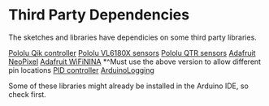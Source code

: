 # Third Party Dependencies

The sketches and libraries have dependicies on some third party libraries.

[Pololu Qik controller](https://github.com/pololu/qik-arduino)
[Pololu VL6180X sensors](https://github.com/pololu/vl6180x-arduino)
[Pololu QTR sensors](https://github.com/pololu/qtr-sensors-arduino)
[Adafruit NeoPixel](https://github.com/adafruit/Adafruit_NeoPixel)
[Adafruit WiFiNINA](https://github.com/adafruit/WiFiNINA)
*^Must use the above version to allow different pin locations
[PID controller](https://github.com/br3ttb/Arduino-PID-Library)
[ArduinoLogging](https://github.com/markwomack/ArduinoLogging)

Some of these libraries might already be installed in the Arduino
IDE, so check first.
